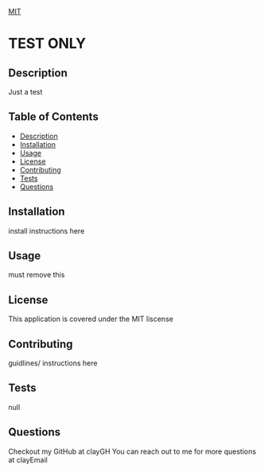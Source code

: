 

  
  [MIT](https://choosealicense.com/licenses/mit/)
  

  # TEST ONLY

  ## Description
  Just a test 


  ## Table of Contents
  - [Description](#Description)
  - [Installation](#Installation)
  - [Usage](#Usage)
  - [License](#License)
  - [Contributing](#Contributing)
  - [Tests](#Tests)
  - [Questions](#Questions)

  ## Installation
  install instructions here 

  ## Usage
  must remove this 

  ## License
  This application is covered under the MIT liscense

  ## Contributing
  guidlines/ instructions here

  ## Tests
  null

  ## Questions
  Checkout my GitHub at clayGH
  You can reach out to me for more questions at clayEmail
